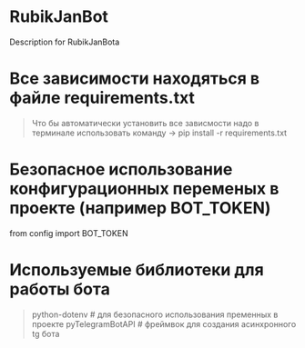 # RubikJanBot
Description for RubikJanBota

# Все зависимости находяться в файле requirements.txt
> Что бы автоматически установить все зависмости надо в терминале использовать команду
-> pip install -r requirements.txt 

# Безопасное использование конфигурационных переменых в проекте (например BOT_TOKEN)
from config import BOT_TOKEN

# Используемые библиотеки для работы бота
> python-dotenv    # для безопасного использования пременных в проекте
> pyTelegramBotAPI # фреймвок для создания асинхронного tg бота


